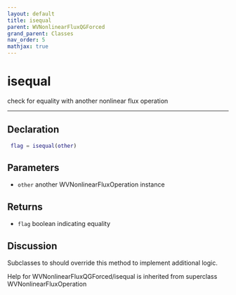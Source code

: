 ```yaml
---
layout: default
title: isequal
parent: WVNonlinearFluxQGForced
grand_parent: Classes
nav_order: 5
mathjax: true
---
```


#  isequal

check for equality with another nonlinear flux operation


---

## Declaration
```matlab
 flag = isequal(other)
```
## Parameters
+ `other`  another WVNonlinearFluxOperation instance

## Returns
+ `flag`  boolean indicating equality

## Discussion

  Subclasses to should override this method to implement
  additional logic. 
 
        
Help for WVNonlinearFluxQGForced/isequal is inherited from superclass WVNonlinearFluxOperation
